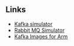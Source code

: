 ## Links

- [Kafka simulator](https://softwaremill.com/kafka-visualisation/) 
- [Rabbit MQ Simulator](http://tryrabbitmq.com/) 
- [Kafka Images for Arm](https://github.com/arm64-compat/confluent-platform
)